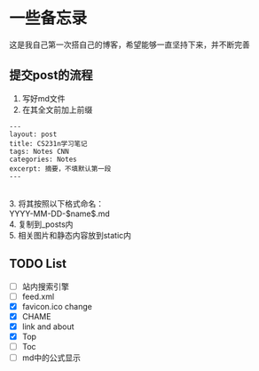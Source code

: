 # 一些备忘录

这是我自己第一次搭自己的博客，希望能够一直坚持下来，并不断完善

## 提交post的流程

1. 写好md文件<br>
2. 在其全文前加上前缀<br>
```
---
layout: post
title: CS231n学习笔记
tags: Notes CNN
categories: Notes
excerpt: 摘要，不填默认第一段
---
```
<br>
3. 将其按照以下格式命名：<br>
YYYY-MM-DD-$name$.md<br>
4. 复制到_posts内<br>
5. 相关图片和静态内容放到static内<br>

## TODO List

- [ ] 站内搜索引擎<br>
- [ ] feed.xml<br>
- [x] favicon.ico change<br>
- [x] CHAME<br>
- [x] link and about<br>
- [x] Top<br>
- [ ] Toc<br>
- [ ] md中的公式显示
